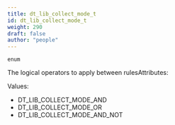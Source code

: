 ```yaml
---
title: dt_lib_collect_mode_t
id: dt_lib_collect_mode_t
weight: 290
draft: false
author: "people"
---
```


`enum`

The logical operators to apply between rulesAttributes:

Values:
* DT_LIB_COLLECT_MODE_AND
* DT_LIB_COLLECT_MODE_OR
* DT_LIB_COLLECT_MODE_AND_NOT

